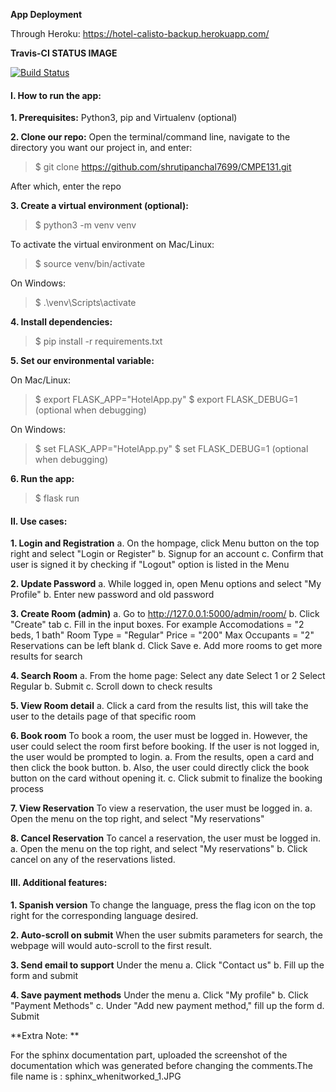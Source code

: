 
**App Deployment**

Through Heroku: https://hotel-calisto-backup.herokuapp.com/

**Travis-CI STATUS IMAGE**

[![Build Status](https://travis-ci.com/shrutipanchal7699/CMPE131.svg?branch=master)](https://travis-ci.com/shrutipanchal7699/CMPE131)


#### I. How to run the app:

**1. Prerequisites:** 
Python3, pip and Virtualenv (optional)

**2. Clone our repo:**
Open the terminal/command line, navigate to the directory you want our project in, and enter:

>$ git clone https://github.com/shrutipanchal7699/CMPE131.git

After which, enter the repo

**3. Create a virtual environment (optional):**

>$ python3 -m venv venv

To activate the virtual environment on Mac/Linux:
    
>$ source venv/bin/activate

On Windows:

>$ .\venv\Scripts\activate

**4. Install dependencies:**
>$ pip install -r requirements.txt

**5. Set our environmental variable:**

On Mac/Linux:
>$ export FLASK_APP="HotelApp.py"
>$ export FLASK_DEBUG=1 (optional when debugging)

On Windows:
>$ set FLASK_APP="HotelApp.py"
>$ set FLASK_DEBUG=1 (optional when debugging)

**6. Run the app:**
>$ flask run


#### II. Use cases:

**1. Login and Registration**
a. On the hompage, click Menu button on the top right and select "Login or Register"
b. Signup for an account
c. Confirm that user is signed it by checking if "Logout" option is listed in the Menu

**2. Update Password**
a. While logged in, open Menu options and select "My Profile"
b. Enter new password and old password

**3. Create Room (admin)**
a. Go to http://127.0.0.1:5000/admin/room/
b. Click "Create" tab
c. Fill in the input boxes. For example
    Accomodations = "2 beds, 1 bath"
    Room Type = "Regular"
    Price = "200"
    Max Occupants = "2"
    Reservations can be left blank
d. Click Save
e. Add more rooms to get more results for search

**4. Search Room**
a. From the home page:
    Select any date
    Select 1 or 2
    Select Regular
b. Submit
c. Scroll down to check results

**5. View Room detail**
a. Click a card from the results list, this will take the user to the details
page of that specific room

**6. Book room**
To book a room, the user must be logged in. However, the user could select the room first before booking.
If the user is not logged in, the user would be prompted to login.
a. From the results, open a card and then click the book button.
b. Also, the user could directly click the book button on the card without opening it.
c. Click submit to finalize the booking process


**7. View Reservation**
To view a reservation, the user must be logged in.
a. Open the menu on the top right, and select "My reservations"

**8. Cancel Reservation**
To cancel a reservation, the user must be logged in.
a. Open the menu on the top right, and select "My reservations"
b. Click cancel on any of the reservations listed.


#### III. Additional features:
**1. Spanish version**
To change the language, press the flag icon on the top right for the corresponding language desired.

**2. Auto-scroll on submit**
When the user submits parameters for search, the webpage will would auto-scroll to the first result.

**3. Send email to support**
Under the menu
a. Click "Contact us"
b. Fill up the form and submit

**4. Save payment methods**
Under the menu
a. Click "My profile"
b. Click "Payment Methods"
c. Under "Add new payment method," fill up the form
d. Submit



**Extra Note: **

For the sphinx documentation part, uploaded the screenshot of the documentation which was generated before changing the comments.The file name is : sphinx_whenitworked_1.JPG




